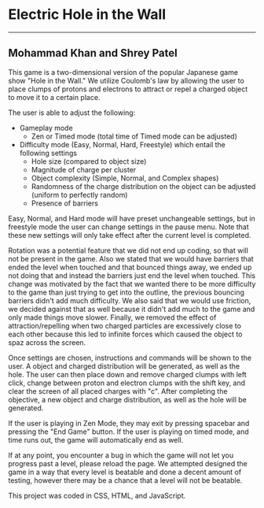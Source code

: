 # Electric Hole in the Wall
---
## Mohammad Khan and Shrey Patel

This game is a two-dimensional version of the popular Japanese game show "Hole in the Wall." We utilize Coulomb's law by allowing the user to place clumps of protons and electrons to attract or repel a charged object to move it to a certain place.

The user is able to adjust the following:
- Gameplay mode
    - Zen or Timed mode (total time of Timed mode can be adjusted)
- Difficulty mode (Easy, Normal, Hard, Freestyle) which entail the following settings
    - Hole size (compared to object size)
    - Magnitude of charge per cluster
    - Object complexity (Simple, Normal, and Complex shapes)
    - Randomness of the charge distribution on the object can be adjusted (uniform to perfectly random)
    - Presence of barriers

Easy, Normal, and Hard mode will have preset unchangeable settings, but in freestyle mode the user can change settings in the pause menu. Note that these new settings will only take effect after the current level is completed.

Rotation was a potential feature that we did not end up coding, so that will not be present in the game. Also we stated that we would have barriers that ended the level when touched and that bounced things away, we ended up not doing that and instead the barriers just end the level when touched. This change was motivated by the fact that we wanted there to be more difficulty to the game than just trying to get into the outline, the previous bouncing barriers didn't add much difficulty. We also said that we would use friction, we decided against that as well because it didn't add much to the game and only made things move slower. Finally, we removed the effect of attraction/repelling when two charged particles are excessively close to each other because this led to infinite forces which caused the object to spaz across the screen.

Once settings are chosen, instructions and commands will be shown to the user. A object and charged distribution will be generated, as well as the hole. The user can then place down and remove charged clumps with left click, change between proton and electron clumps with the shift key, and clear the screen of all placed charges with "c". After completing the objective, a new object and charge distribution, as well as the hole will be generated.

If the user is playing in Zen Mode, they may exit by pressing spacebar and pressing the "End Game" button. If the user is playing on timed mode, and time runs out, the game will automatically end as well.

If at any point, you encounter a bug in which the game will not let you progress past a level, please reload the page. We attempted designed the game in a way that every level is beatable and done a decent amount of testing, however there may be a chance that a level will not be beatable.

This project was coded in CSS, HTML, and JavaScript.
